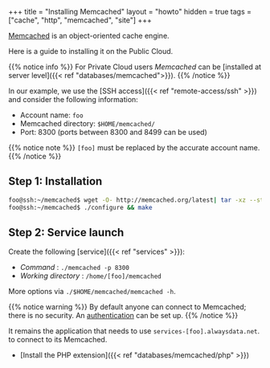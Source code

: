+++
title = "Installing Memcached"
layout = "howto"
hidden = true
tags = ["cache", "http", "memcached", "site"]
+++

[Memcached](https://www.memcached.org/) is an object-oriented cache engine.

Here is a guide to installing it on the Public Cloud.

{{% notice info %}}
For Private Cloud users *Memcached* can be [installed at server level]({{< ref "databases/memcached">}}).
{{% /notice %}}

In our example, we use the [SSH access]({{< ref "remote-access/ssh" >}}) and consider the following information:

- Account name: `foo`
- Memcached directory: `$HOME/memcached/`
- Port: 8300 (ports between 8300 and 8499 can be used)

{{% notice note %}}
`[foo]` must be replaced by the accurate account name.
{{% /notice %}}


## Step 1: Installation

```sh
foo@ssh:~/memcached$ wget -O- http://memcached.org/latest| tar -xz --strip-components=1
foo@ssh:~/memcached$ ./configure && make
```

## Step 2: Service launch

Create the following [service]({{< ref "services" >}}):

- *Command* : `./memcached -p 8300`
- *Working directory* : `/home/[foo]/memcached`

More options via `./$HOME/memcached/memcached -h`.

{{% notice warning %}}
By default anyone can connect to Memcached; there is no security. An [authentication](https://github.com/memcached/memcached/wiki/SASLHowto) can be set up.
{{% /notice %}}

It remains the application that needs to use `services-[foo].alwaysdata.net`. to connect to its Memcached.

- [Install the PHP extension]({{< ref "databases/memcached/php" >}})
